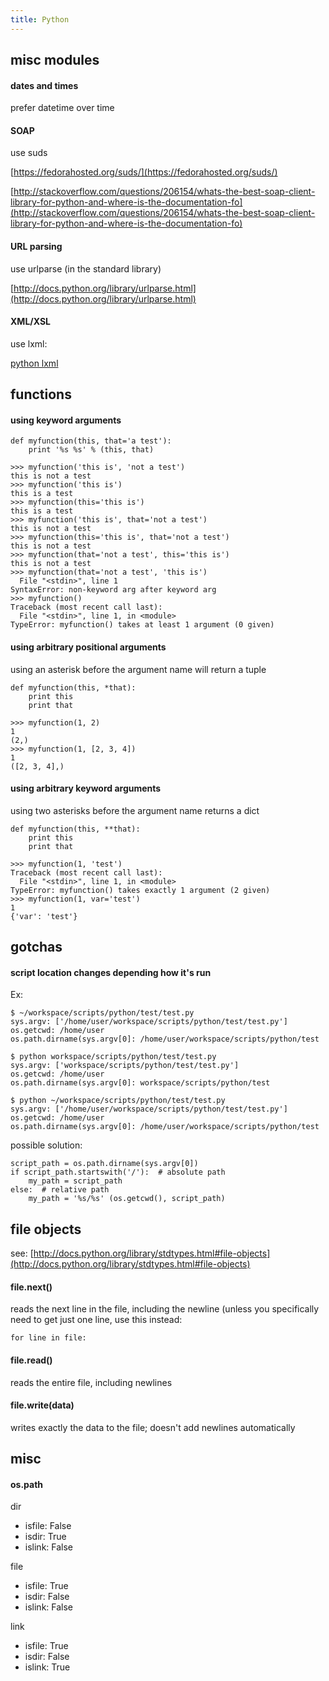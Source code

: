 ```yaml
---
title: Python
---
```


## misc modules

#### dates and times

prefer datetime over time

#### SOAP

use suds

[https://fedorahosted.org/suds/](https://fedorahosted.org/suds/)

[http://stackoverflow.com/questions/206154/whats-the-best-soap-client-library-for-python-and-where-is-the-documentation-fo](http://stackoverflow.com/questions/206154/whats-the-best-soap-client-library-for-python-and-where-is-the-documentation-fo)

#### URL parsing

use urlparse (in the standard library)

[http://docs.python.org/library/urlparse.html](http://docs.python.org/library/urlparse.html)

#### XML/XSL

use lxml:

[python lxml](python-xml-lxml)

## functions

#### using keyword arguments

```
def myfunction(this, that='a test'):
    print '%s %s' % (this, that)

>>> myfunction('this is', 'not a test')
this is not a test
>>> myfunction('this is')
this is a test
>>> myfunction(this='this is')
this is a test
>>> myfunction('this is', that='not a test')
this is not a test
>>> myfunction(this='this is', that='not a test')
this is not a test
>>> myfunction(that='not a test', this='this is')
this is not a test
>>> myfunction(that='not a test', 'this is')
  File "<stdin>", line 1
SyntaxError: non-keyword arg after keyword arg
>>> myfunction()
Traceback (most recent call last):
  File "<stdin>", line 1, in <module>
TypeError: myfunction() takes at least 1 argument (0 given)
```

#### using arbitrary positional arguments

using an asterisk before the argument name will return a tuple

```
def myfunction(this, *that):
    print this
    print that

>>> myfunction(1, 2)
1
(2,)
>>> myfunction(1, [2, 3, 4])
1
([2, 3, 4],)
```

#### using arbitrary keyword arguments

using two asterisks before the argument name returns a dict

```
def myfunction(this, **that):
    print this
    print that

>>> myfunction(1, 'test')
Traceback (most recent call last):
  File "<stdin>", line 1, in <module>
TypeError: myfunction() takes exactly 1 argument (2 given)
>>> myfunction(1, var='test')
1
{'var': 'test'}
```

## gotchas

#### script location changes depending how it's run

Ex:

```
$ ~/workspace/scripts/python/test/test.py
sys.argv: ['/home/user/workspace/scripts/python/test/test.py']
os.getcwd: /home/user
os.path.dirname(sys.argv[0]: /home/user/workspace/scripts/python/test

$ python workspace/scripts/python/test/test.py
sys.argv: ['workspace/scripts/python/test/test.py']
os.getcwd: /home/user
os.path.dirname(sys.argv[0]: workspace/scripts/python/test

$ python ~/workspace/scripts/python/test/test.py
sys.argv: ['/home/user/workspace/scripts/python/test/test.py']
os.getcwd: /home/user
os.path.dirname(sys.argv[0]: /home/user/workspace/scripts/python/test
```

possible solution:

```
script_path = os.path.dirname(sys.argv[0])
if script_path.startswith('/'):  # absolute path
    my_path = script_path
else:  # relative path
    my_path = '%s/%s' (os.getcwd(), script_path)
```

## file objects

see: [http://docs.python.org/library/stdtypes.html#file-objects](http://docs.python.org/library/stdtypes.html#file-objects)

#### file.next()

reads the next line in the file, including the newline
(unless you specifically need to get just one line, use this instead:

```
for line in file:
```

#### file.read()

reads the entire file, including newlines

#### file.write(data)

writes exactly the data to the file; doesn't add newlines automatically

## misc

#### os.path

dir

- isfile: False
- isdir: True
- islink: False

file

- isfile: True
- isdir: False
- islink: False

link

- isfile: True
- isdir: False
- islink: True
